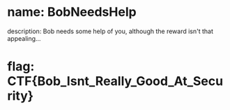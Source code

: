 # name: BobNeedsHelp
description: Bob needs some help of you, although the reward isn't that appealing...
# flag: CTF{Bob_Isnt_Really_Good_At_Security}
